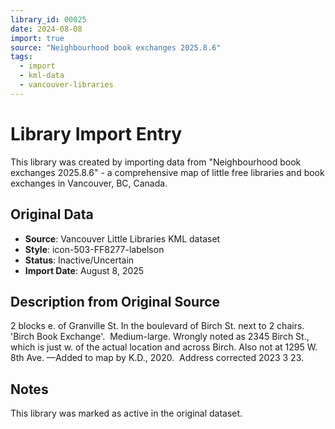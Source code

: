 ```yaml
---
library_id: 00025
date: 2024-08-08
import: true
source: "Neighbourhood book exchanges 2025.8.6"
tags:
  - import
  - kml-data
  - vancouver-libraries
---
```


# Library Import Entry

This library was created by importing data from "Neighbourhood book exchanges 2025.8.6" - a comprehensive map of little free libraries and book exchanges in Vancouver, BC, Canada.

## Original Data

- **Source**: Vancouver Little Libraries KML dataset
- **Style**: icon-503-FF8277-labelson
- **Status**: Inactive/Uncertain
- **Import Date**: August 8, 2025

## Description from Original Source

2 blocks e. of Granville St.
In the boulevard of Birch St. next to 2 chairs.
'Birch Book Exchange'.  Medium-large.
Wrongly noted as 2345 Birch St., which is just w. of the actual location and across Birch.
Also not at 1295 W. 8th Ave.
—Added to map by K.D., 2020.  
Address corrected 2023 3 23.



## Notes

This library was marked as active in the original dataset.
